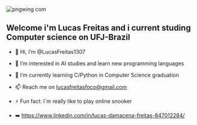 ![pngwing com](https://github.com/LucasFreitas1307/LucasFreitas1307/assets/167094976/98ae2f41-b48c-48ac-9216-05730cb488d7)

## Welcome i'm Lucas Freitas and i current studing Computer science on UFJ-Brazil

- 👋 Hi, I’m @LucasFreitas1307
- 👀 I’m interested in AI studies and learn new programming languages
- 🌱 I’m currently learning C/Python in Computer Science graduation 
- 📫 Reach me on lucasfreitasfoco@gmail.com
- ⚡ Fun fact: I´m really like to play online snooker
- ➡️ https://www.linkedin.com/in/lucas-damacena-freitas-847012284/

















  <!---
LucasFreitas1307/LucasFreitas1307 is a ✨ special ✨ repository because its `README.md` (this file) appears on your GitHub profile.
You can click the Preview link to take a look at your changes.
--->
